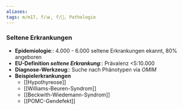 ```yaml
---
aliases: 
tags: m/m17, f/📊, f/🧬, Pathologie
---
```

### Seltene Erkrankungen 
- **Epidemiologie**:: 4.000 - 6.000 seltene Erkrankungen ekannt, 80% angeboren
- **EU-Definition *seltene Erkrankung***:: Prävalenz <5:10.000
- **Diagnose-Werkzeug**:: Suche nach Phänotypen via *OMIM*
- **Beispielerkrankungen**
	- [[Hypothyreose]]
	- [[Williams-Beuren-Syndrom]]
	- [[Beckwith-Wiedemann-Syndrom]]
	- [[POMC-Gendefekt]]